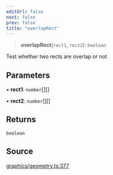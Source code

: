 ```yaml
---
editUrl: false
next: false
prev: false
title: "overlapRect"
---
```


> **overlapRect**(`rect1`, `rect2`): `boolean`

Test whether two rects are overlap or not

## Parameters

• **rect1**: `number`[][]

• **rect2**: `number`[][]

## Returns

`boolean`

## Source

[graphics/geometry.ts:377](https://github.com/dgmjs/dgmjs/blob/main/packages/core/src/graphics/geometry.ts#L377)
